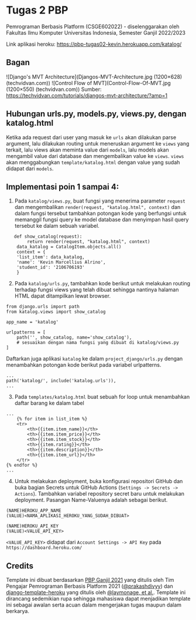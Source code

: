 # Tugas 2 PBP
Pemrograman Berbasis Platform (CSGE602022) - diselenggarakan oleh Fakultas Ilmu Komputer Universitas Indonesia, Semester Ganjil 2022/2023

Link aplikasi heroku: https://pbp-tugas02-kevin.herokuapp.com/katalog/

## Bagan
​![Django's MVT Architecture](Djangos-MVT-Architecture.jpg (1200×628) (techvidvan.com))
![Control Flow of MVT](Control-Flow-Of-MVT.jpg (1200×550) (techvidvan.com))
Sumber: https://techvidvan.com/tutorials/djangos-mvt-architecture/?amp=1

## Hubungan urls.py, models.py, views.py, dengan katalog.html
Ketika ada request dari user yang masuk ke  `urls` akan dilakukan parse argument, lalu dilakukan routing untuk meneruskan argument ke `views` yang terkait, lalu views akan meminta value dari `models`, lalu models akan mengambil value dari database dan mengembalikan value ke `views`. `views` akan menggabungkan `template/katalog.html` dengan value yang sudah didapat dari `models`.

## Implementasi poin 1 sampai 4:
1. Pada `katalog/views.py`, buat fungsi yang menerima parameter `request` dan mengembalikan `render(request, "katalog.html", context)` dan dalam fungsi tersebut tambahkan potongan kode yang berfungsi untuk memanggil fungsi query ke model database dan menyimpan hasil query tersebut ke dalam sebuah variabel.
```shell
   def show_catalog(request):
        return render(request, "katalog.html", context)
    data_katalog = CatalogItem.objects.all()
    context = {
    'list_item': data_katalog,
    'name': 'Kevin Marcellius Alrino',
    'student_id': '2106706193'
    }
   ```
2. Pada `katalog/urls.py`, tambahkan kode berikut untuk melakukan routing terhadap fungsi views yang telah dibuat sehingga nantinya halaman HTML dapat ditampilkan lewat browser.
```shell
from django.urls import path
from katalog.views import show_catalog

app_name = 'katalog'

urlpatterns = [
    path('', show_catalog, name='show_catalog'), 
    # sesuaikan dengan nama fungsi yang dibuat di katalog/views.py
]
```
Daftarkan juga aplikasi `katalog` ke dalam `project_django/urls.py` dengan menambahkan potongan kode berikut pada variabel urlpatterns.
```shell
...
path('katalog/', include('katalog.urls')),
...
```
3. Pada `templates/katalog.html` buat sebuah for loop untuk menambahkan daftar barang ke dalam tabel
```shell
...
    {% for item in list_item %}
    <tr>
        <th>{{item.item_name}}</th>
        <th>{{item.item_price}}</th>
        <th>{{item.item_stock}}</th>
        <th>{{item.rating}}</th>
        <th>{{item.description}}</th>
        <th>{{item.item_url}}</th>
    </tr>
{% endfor %}
...
```
4. Untuk melakukan deployment, buka konfigurasi repositori GitHub dan buka bagian Secrets untuk GitHub Actions (`Settings -> Secrets -> Actions`). Tambahkan variabel repository secret baru untuk melakukan deployment. Pasangan Name-Valuenya adalah sebagai berikut.
```shell
(NAME)HEROKU_APP_NAME
(VALUE)<NAMA_APLIKASI_HEROKU_YANG_SUDAH_DIBUAT>
```
```shell
(NAME)HEROKU_API_KEY
(VALUE)<VALUE_API_KEY>
```
`<VALUE_API_KEY>` didapat dari `Account Settings -> API Key` pada `https://dashboard.heroku.com/`
## Credits

Template ini dibuat berdasarkan [PBP Ganjil 2021](https://gitlab.com/PBP-2021/pbp-lab) yang ditulis oleh Tim Pengajar Pemrograman Berbasis Platform 2021 ([@prakashdivyy](https://gitlab.com/prakashdivyy)) dan [django-template-heroku](https://github.com/laymonage/django-template-heroku) yang ditulis oleh [@laymonage, et al.](https://github.com/laymonage). Template ini dirancang sedemikian rupa sehingga mahasiswa dapat menjadikan template ini sebagai awalan serta acuan dalam mengerjakan tugas maupun dalam berkarya.